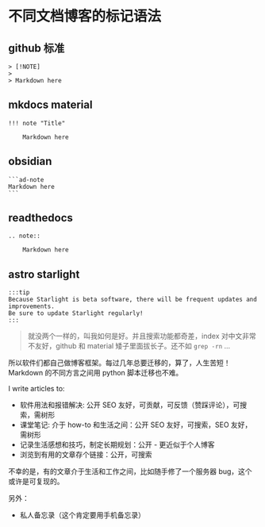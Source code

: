 # 不同文档博客的标记语法

## github 标准

```
> [!NOTE]
>
> Markdown here
```

## mkdocs material

```
!!! note "Title"

    Markdown here
```

## obsidian

````
```ad-note
Markdown here
```
````

## readthedocs

```
.. note::

    Markdown here
```

## astro starlight

```
:::tip
Because Starlight is beta software, there will be frequent updates and improvements.
Be sure to update Starlight regularly!
:::
```

> 就没两个一样的，叫我如何是好。并且搜索功能都奇差，index 对中文非常不友好，github 和 material 矮子里面拔长子。还不如 `grep -rn` ...

所以软件们都自己做博客框架。每过几年总要迁移的，算了，人生苦短！Markdown 的不同方言之间用 python 脚本迁移也不难。

I write articles to:

- 软件用法和报错解决: 公开 SEO 友好，可贡献，可反馈（赞踩评论），可搜索，需树形
- 课堂笔记: 介于 how-to 和生活之间：公开 SEO 友好，可搜索，SEO 友好，需树形
- 记录生活感想和技巧，制定长期规划：公开 - 更近似于个人博客
- 浏览到有用的文章存个链接：公开，可搜索

不幸的是，有的文章介于生活和工作之间，比如随手修了一个服务器 bug，这个或许是可复现的。

另外：

- 私人备忘录（这个肯定要用手机备忘录）
